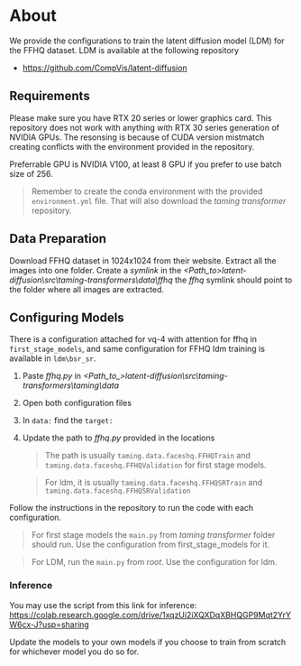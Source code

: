 # About

We provide the configurations to train the latent diffusion model (LDM) for the FFHQ dataset. LDM is available at the following repository
- https://github.com/CompVis/latent-diffusion

## Requirements

Please make sure you have RTX 20 series or lower graphics card. This repository does not work with anything with RTX 30 series generation of NVIDIA GPUs.
The resonsing is because of CUDA version mistmatch creating conflicts with the environment provided in the repository.

Preferrable GPU is NVIDIA V100, at least 8 GPU if you prefer to use batch size of 256.

>Remember to create the conda environment with the provided ```environment.yml``` file. That will also download the *taming transformer* repository.

## Data Preparation

Download FFHQ dataset in 1024x1024 from their website. Extract all the images into one folder. Create a *symlink* in the *<Path_to>latent-diffusion\src\taming-transformers\data\ffhq* the *ffhq* symlink should point to the folder where all images are extracted.

## Configuring Models

There is a configuration attached for vq-4 with attention for ffhq in ```first_stage_models```, and same configuration for FFHQ ldm training is available in ```ldm\bsr_sr```. 

1. Paste _ffhq.py_ in *<Path_to_>latent-diffusion\src\taming-transformers\taming\data*
2. Open both configuration files
3. In ```data:``` find the ```target:```
4. Update the path to _ffhq.py_ provided in the locations
   >The path is usually ```taming.data.faceshq.FFHQTrain``` and ```taming.data.faceshq.FFHQValidation``` for first stage models.

   >For ldm, it is usually ```taming.data.faceshq.FFHQSRTrain``` and ```taming.data.faceshq.FFHQSRValidation```

Follow the instructions in the repository to run the code with each configuration.
> For first stage models the ```main.py``` from *taming transformer* folder should run. Use the configuration from first_stage_models for it.

> For LDM, run the ```main.py``` from *root*. Use the configuration for ldm.

### Inference

You may use the script from this link for inference:
https://colab.research.google.com/drive/1xqzUi2iXQXDqXBHQGP9Mqt2YrYW6cx-J?usp=sharing

Update the models to your own models if you choose to train from scratch for whichever model you do so for.
